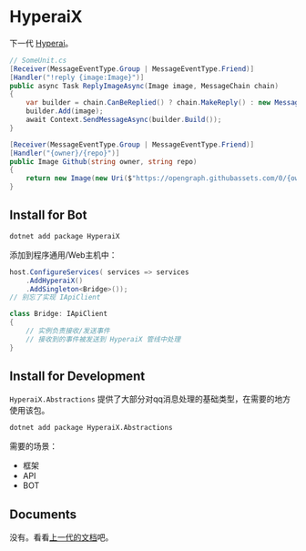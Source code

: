 # HyperaiX

下一代 [Hyperai]("https://github.com/theGravityLab/Hyperai")。

```csharp
// SomeUnit.cs
[Receiver(MessageEventType.Group | MessageEventType.Friend)]
[Handler("!reply {image:Image}")]
public async Task ReplyImageAsync(Image image, MessageChain chain)
{
    var builder = chain.CanBeReplied() ? chain.MakeReply() : new MessageChainBuilder();
    builder.Add(image);
    await Context.SendMessageAsync(builder.Build());
}

[Receiver(MessageEventType.Group | MessageEventType.Friend)]
[Handler("{owner}/{repo}")]
public Image Github(string owner, string repo)
{
    return new Image(new Uri($"https://opengraph.githubassets.com/0/{owner}/{repo}"));
}
```

## Install for Bot

```sh
dotnet add package HyperaiX
```
添加到程序通用/Web主机中：
```csharp
host.ConfigureServices( services => services
    .AddHyperaiX()
    .AddSingleton<Bridge>());
// 别忘了实现 IApiClient

class Bridge: IApiClient
{
    // 实例负责接收/发送事件
    // 接收到的事件被发送到 HyperaiX 管线中处理
}

```

## Install for Development

`HyperaiX.Abstractions` 提供了大部分对qq消息处理的基础类型，在需要的地方使用该包。

```sh
dotnet add package HyperaiX.Abstractions
```
需要的场景：
- 框架
- API
- BOT

## Documents
没有。看看[上一代的文档](https://projhyperai.dowob.vip)吧。
